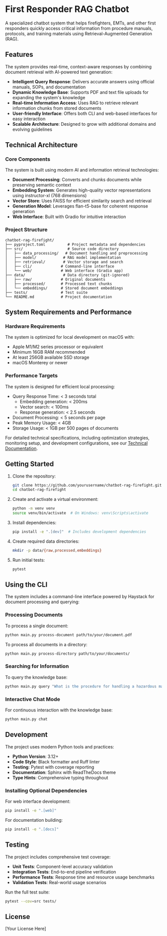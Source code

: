 # First Responder RAG Chatbot

A specialized chatbot system that helps firefighters, EMTs, and other first responders quickly access critical information from procedure manuals, protocols, and training materials using Retrieval-Augmented Generation (RAG).

## Features

The system provides real-time, context-aware responses by combining document retrieval with AI-powered text generation:

- **Intelligent Query Response**: Delivers accurate answers using official manuals, SOPs, and documentation
- **Dynamic Knowledge Base**: Supports PDF and text file uploads for expanding the system's knowledge
- **Real-time Information Access**: Uses RAG to retrieve relevant information chunks from stored documents
- **User-friendly Interface**: Offers both CLI and web-based interfaces for easy interaction
- **Scalable Architecture**: Designed to grow with additional domains and evolving guidelines

## Technical Architecture

### Core Components

The system is built using modern AI and information retrieval technologies:

- **Document Processing**: Converts and chunks documents while preserving semantic context
- **Embedding System**: Generates high-quality vector representations using instructor-xl (768 dimensions)
- **Vector Store**: Uses FAISS for efficient similarity search and retrieval
- **Generation Model**: Leverages flan-t5-base for coherent response generation
- **Web Interface**: Built with Gradio for intuitive interaction

### Project Structure

```
chatbot-rag-firefight/
├── pyproject.toml          # Project metadata and dependencies
├── src/                    # Source code directory
│   ├── data_processing/   # Document handling and preprocessing
│   ├── model/            # RAG model implementation
│   ├── retrieval/        # Vector storage and search
│   ├── cli/             # Command-line interface
│   └── web/             # Web interface (Gradio app)
├── data/                 # Data directory (git-ignored)
│   ├── raw/             # Original documents
│   ├── processed/       # Processed text chunks
│   └── embeddings/      # Stored document embeddings
├── tests/               # Test suite
└── README.md            # Project documentation
```

## System Requirements and Performance

### Hardware Requirements
The system is optimized for local development on macOS with:
- Apple M1/M2 series processor or equivalent
- Minimum 16GB RAM recommended
- At least 256GB available SSD storage
- macOS Monterey or newer

### Performance Targets
The system is designed for efficient local processing:

- Query Response Time: < 3 seconds total
  - Embedding generation: < 200ms
  - Vector search: < 100ms
  - Response generation: < 2.5 seconds
- Document Processing: < 5 seconds per page
- Peak Memory Usage: < 4GB
- Storage Usage: < 1GB per 500 pages of documents

For detailed technical specifications, including optimization strategies, monitoring setup, and development configurations, see our [Technical Documentation](docs/TECHNICAL.md).

## Getting Started

1. Clone the repository:
   ```bash
   git clone https://github.com/yourusername/chatbot-rag-firefight.git
   cd chatbot-rag-firefight
   ```

2. Create and activate a virtual environment:
   ```bash
   python -m venv venv
   source venv/bin/activate  # On Windows: venv\Scripts\activate
   ```

3. Install dependencies:
   ```bash
   pip install -e ".[dev]"  # Includes development dependencies
   ```

4. Create required data directories:
   ```bash
   mkdir -p data/{raw,processed,embeddings}
   ```

5. Run initial tests:
   ```bash
   pytest
   ```

## Using the CLI

The system includes a command-line interface powered by Haystack for document processing and querying:

### Processing Documents

To process a single document:
```bash
python main.py process-document path/to/your/document.pdf
```

To process all documents in a directory:
```bash
python main.py process-directory path/to/your/documents/
```

### Searching for Information

To query the knowledge base:
```bash
python main.py query "What is the procedure for handling a hazardous materials incident?"
```

### Interactive Chat Mode

For continuous interaction with the knowledge base:
```bash
python main.py chat
```

## Development

The project uses modern Python tools and practices:

- **Python Version**: 3.12+
- **Code Style**: Black formatter and Ruff linter
- **Testing**: Pytest with coverage reporting
- **Documentation**: Sphinx with ReadTheDocs theme
- **Type Hints**: Comprehensive typing throughout

### Installing Optional Dependencies

For web interface development:
```bash
pip install -e ".[web]"
```

For documentation building:
```bash
pip install -e ".[docs]"
```

## Testing

The project includes comprehensive test coverage:

- **Unit Tests**: Component-level accuracy validation
- **Integration Tests**: End-to-end pipeline verification
- **Performance Tests**: Response time and resource usage benchmarks
- **Validation Tests**: Real-world usage scenarios

Run the full test suite:
```bash
pytest --cov=src tests/
```

## License

[Your License Here]
